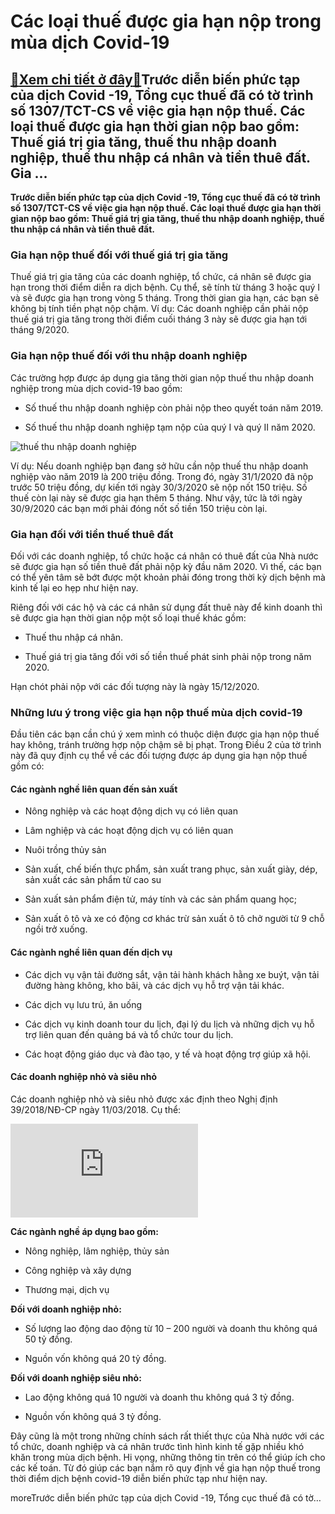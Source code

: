 Các loại thuế được gia hạn nộp trong mùa dịch Covid-19
======================================================

[:gift:Xem chi tiết ở đây:gift:](https://hddtvn.com/cac-loai-thue-duoc-gia-han-nop-trong-mua-dich-covid-19/)Trước diễn biến phức tạp của dịch Covid -19, Tổng cục thuế đã có tờ trình số 1307/TCT-CS về việc gia hạn nộp thuế. Các loại thuế được gia hạn thời gian nộp bao gồm: Thuế giá trị gia tăng, thuế thu nhập doanh nghiệp, thuế thu nhập cá nhân và tiền thuê đất. Gia …
---------------------------------------------------------------------------------------------------------------------------------------------------------------------------------------------------------------------------------------------------------------------

**Trước diễn biến phức tạp của dịch Covid -19, Tổng cục thuế đã có tờ trình số 1307/TCT-CS về việc gia hạn nộp thuế. Các loại thuế được gia hạn thời gian nộp bao gồm: Thuế giá trị gia tăng, thuế thu nhập doanh nghiệp, thuế thu nhập cá nhân và tiền thuê đất.**


### Gia hạn nộp thuế đối với thuế giá trị gia tăng


Thuế giá trị gia tăng của các doanh nghiệp, tổ chức, cá nhân sẽ được gia hạn trong thời điểm diễn ra dịch bệnh. Cụ thể, sẽ tính từ tháng 3 hoặc quý I và sẽ được gia hạn trong vòng 5 tháng. Trong thời gian gia hạn, các bạn sẽ không bị tính tiền phạt nộp chậm. Ví dụ: Các doanh nghiệp cần phải nộp thuế giá trị gia tăng trong thời điểm cuối tháng 3 này sẽ được gia hạn tới tháng 9/2020.


### Gia hạn nộp thuế đối với thu nhập doanh nghiệp


Các trường hợp được áp dụng gia tăng thời gian nộp thuế thu nhập doanh nghiệp trong mùa dịch covid-19 bao gồm:




* Số thuế thu nhập doanh nghiệp còn phải nộp theo quyết toán năm 2019.

* Số thuế thu nhập doanh nghiệp tạm nộp của quý I và quý II năm 2020.



![thuế thu nhập doanh nghiệp ](https://hddtvn.com/wp-content/uploads/2021/01/thue-thu-nhap-doanh-nghiep.jpg)


Ví dụ: Nếu doanh nghiệp bạn đang sở hữu cần nộp thuế thu nhập doanh nghiệp vào năm 2019 là 200 triệu đồng. Trong đó, ngày 31/1/2020 đã nộp trước 50 triệu đồng, dự kiến tới ngày 30/3/2020 sẽ nộp nốt 150 triệu. Số thuế còn lại này sẽ được gia hạn thêm 5 tháng. Như vậy, tức là tới ngày 30/9/2020 các bạn mới phải đóng nốt số tiền 150 triệu còn lại.


### Gia hạn đối với tiền thuế thuê đất


Đối với các doanh nghiệp, tổ chức hoặc cá nhân có thuê đất của Nhà nước sẽ được gia hạn số tiền thuê đất phải nộp kỳ đầu năm 2020. Vì thế, các bạn có thể yên tâm sẽ bớt được một khoản phải đóng trong thời kỳ dịch bệnh mà kinh tế lại eo hẹp như hiện nay.


Riêng đối với các hộ và các cá nhân sử dụng đất thuê này để kinh doanh thì sẽ được gia hạn thời gian nộp một số loại thuế khác gồm:




* Thuế thu nhập cá nhân.

* Thuế giá trị gia tăng đối với số tiền thuế phát sinh phải nộp trong năm 2020.



Hạn chót phải nộp với các đối tượng này là ngày 15/12/2020.


### Những lưu ý trong việc gia hạn nộp thuế mùa dịch covid-19


Đầu tiên các bạn cần chú ý xem mình có thuộc diện được gia hạn nộp thuế hay không, tránh trường hợp nộp chậm sẽ bị phạt. Trong Điều 2 của tờ trình này đã quy định cụ thể về các đối tượng được áp dụng gia hạn nộp thuế gồm có:


#### Các ngành nghề liên quan đến sản xuất




* Nông nghiệp và các hoạt động dịch vụ có liên quan

* Lâm nghiệp và các hoạt động dịch vụ có liên quan

* Nuôi trồng thủy sản

* Sản xuất, chế biến thực phẩm, sản xuất trang phục, sản xuất giày, dép, sản xuất các sản phẩm từ cao su

* Sản xuất sản phẩm điện tử, máy tính và các sản phẩm quang học;

* Sản xuất ô tô và xe có động cơ khác trừ sản xuất ô tô chở người từ 9 chỗ ngồi trở xuống.



#### Các ngành nghề liên quan đến dịch vụ




* Các dịch vụ vận tải đường sắt, vận tải hành khách hằng xe buýt, vận tải đường hàng không, kho bãi, và các dịch vụ hỗ trợ vận tải khác.

* Các dịch vụ lưu trú, ăn uống

* Các dịch vụ kinh doanh tour du lịch, đại lý du lịch và những dịch vụ hỗ trợ liên quan đến quảng bá và tổ chức tour du lịch.

* Các hoạt động giáo dục và đào tạo, y tế và hoạt động trợ giúp xã hội.



#### **Các doanh nghiệp nhỏ và siêu nhỏ**


Các doanh nghiệp nhỏ và siêu nhỏ được xác định theo Nghị định 39/2018/NĐ-CP ngày 11/03/2018. Cụ thể:


![Các tiêu chí phân loại doanh nghiệp vừa và nhỏ ](https://www.anphabe.com/file-deliver.php?external-url=hZWWnZxkmmmXlJOEzNqlpdlrlWHSnmSUn9Okn6TLqqeYppykpq2X06Rfk9KlZXmgh2nXna61ZpHVjZ5x2Lbds5qztuDUgcp6y5jE262XgoPRZ9B6v56ip4LMf4JvymKKnXVte6udfJybp2ndjYqDrGWsxHuEm6WRt6toZdje08nHtLXKvIbXfMnGrM6bzXN-p5bNldRnhL6Su5-qgryFZWyIkqKrb4eddKZl3K-vl6tndMN6q80.)


**Các ngành nghề áp dụng bao gồm:**




* Nông nghiệp, lâm nghiệp, thủy sản

* Công nghiệp và xây dựng

* Thương mại, dịch vụ



**Đối với doanh nghiệp nhỏ:** 




* Số lượng lao động dao động từ 10 – 200 người và doanh thu không quá 50 tỷ đồng.

* Nguồn vốn không quá 20 tỷ đồng.



**Đối với doanh nghiệp siêu nhỏ:** 




* Lao động không quá 10 người và doanh thu không quá 3 tỷ đồng.

* Nguồn vốn không quá 3 tỷ đồng.



Đây cũng là một trong những chính sách rất thiết thực của Nhà nước với các tổ chức, doanh nghiệp và cá nhân trước tình hình kinh tế gặp nhiều khó khăn trong mùa dịch bệnh. Hi vọng, những thông tin trên có thể giúp ích cho các kế toán. Từ đó giúp các bạn nắm rõ quy định về gia hạn nộp thuế trong thời điểm dịch bệnh covid-19 diễn biến phức tạp như hiện nay.



moreTrước diễn biến phức tạp của dịch Covid -19, Tổng cục thuế đã có tờ…

